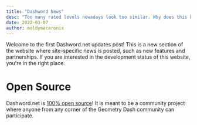 ```yaml
---
title: "Dashword News"
desc: "Too many rated levels nowadays look too similar. Why does this keep happening and what can we do about it?"
date: 2022-03-07
author: moldymacaronix
---
```


Welcome to the first Dashword.net updates post! This is a new section of the website where site-specific news is posted, such as new features and partnerships. If you are interested in the development status of this website, you're in the right place.

# Open Source

Dashword.net is [100% open source](https://github.com/MoldyMacaroniX/gd-website)! It is meant to be a community project where anyone from any corner of the Geometry Dash community can participate.